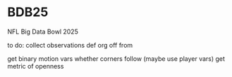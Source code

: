 # BDB25
NFL Big Data Bowl 2025

to do:
collect observations
  def org
  off from
  
get binary motion vars
whether corners follow (maybe use player vars)
get metric of openness

